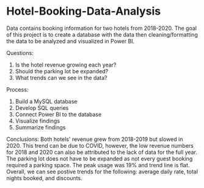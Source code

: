 # Hotel-Booking-Data-Analysis
Data contains booking information for two hotels from 2018-2020. The goal of this project is to create a database with the data then cleaning/formatting the data to be analyzed and visualized in Power BI.


Questions:
1) Is the hotel revenue growing each year?
2) Should the parking lot be expanded?
3) What trends can we see in the data?


Process:
1) Build a MySQL database
2) Develop SQL queries
3) Connect Power BI to the database
4) Visualize findings
5) Summarize findings


Conclusions:
Both hotels' revenue grew from 2018-2019 but slowed in 2020. This trend can be due to COVID, however, the low revenue numbers for 2018 and 2020 can also be attributed to the lack of data for the full year.\
The parking lot does not have to be expanded as not every guest booking required a parking space. The peak usage was 19% and trend line is flat.\
Overall, we can see postive trends for the following: average daily rate, total nights booked, and discounts.
